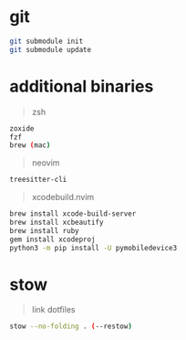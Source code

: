# git

```bash
git submodule init
git submodule update
```

# additional binaries

> zsh

```bash
zoxide
fzf
brew (mac)
```

> neovim

```bash
treesitter-cli
```

> xcodebuild.nvim

```bash
brew install xcode-build-server
brew install xcbeautify
brew install ruby
gem install xcodeproj
python3 -m pip install -U pymobiledevice3
```

# stow

> link dotfiles

```bash
stow --no-folding . (--restow)
```
